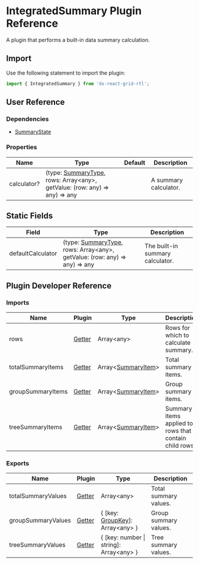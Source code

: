 # IntegratedSummary Plugin Reference

A plugin that performs a built-in data summary calculation.

## Import

Use the following statement to import the plugin:

```js
import { IntegratedSummary } from 'dx-react-grid-rtl';
```

## User Reference

### Dependencies

- [SummaryState](summary-state.md)

### Properties

Name | Type | Default | Description
-----|------|---------|------------
calculator? | (type: [SummaryType](summary-state.md#summarytype), rows: Array&lt;any&gt;, getValue: (row: any) => any) => any | | A summary calculator.

## Static Fields

Field | Type | Description
------|------|------------
defaultCalculator | (type: [SummaryType](summary-state.md#summarytype), rows: Array&lt;any&gt;, getValue: (row: any) => any) => any | The built-in summary calculator.

## Plugin Developer Reference

### Imports

Name | Plugin | Type | Description
-----|--------|------|------------
rows | [Getter](../../../dx-react-core/docs/reference/getter.md) | Array&lt;any&gt; | Rows for which to calculate summary.
totalSummaryItems | [Getter](../../../dx-react-core/docs/reference/getter.md) | Array&lt;[SummaryItem](summary-state.md#summaryitem)&gt; | Total summary items.
groupSummaryItems | [Getter](../../../dx-react-core/docs/reference/getter.md) | Array&lt;[SummaryItem](summary-state.md#summaryitem)&gt; | Group summary items.
treeSummaryItems | [Getter](../../../dx-react-core/docs/reference/getter.md) | Array&lt;[SummaryItem](summary-state.md#summaryitem)&gt; | Summary items applied to rows that contain child rows.

### Exports

Name | Plugin | Type | Description
-----|--------|------|------------
totalSummaryValues | [Getter](../../../dx-react-core/docs/reference/getter.md) | Array&lt;any&gt; | Total summary values.
groupSummaryValues | [Getter](../../../dx-react-core/docs/reference/getter.md) | { [key: [GroupKey](grouping-state.md#groupkey)]: Array&lt;any&gt; } | Group summary values.
treeSummaryValues | [Getter](../../../dx-react-core/docs/reference/getter.md) | { [key: number &#124; string]: Array&lt;any&gt; } | Tree summary values.
